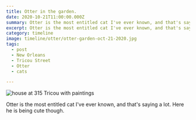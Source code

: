 ```yaml
---
title: Otter in the garden.
date: 2020-10-21T11:00:00.000Z
summary: Otter is the most entitled cat I've ever known, and that's saying a lot.
excerpt: Otter is the most entitled cat I've ever known, and that's saying a lot.
category: timeline
image: timeline/otter/otter-garden-oct-21-2020.jpg
tags:
  - post 
  - New Orleans
  - Tricou Street
  - Otter
  - cats

---
```


![house at 315 Tricou with paintings](/static/img/timeline/otter/otter-garden-oct-21-2020.jpg "house at 315 Tricou with painting")

Otter is the most entitled cat I've ever known, and that's saying a lot. Here he is being cute though.